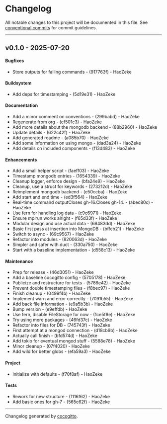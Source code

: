 # Changelog
All notable changes to this project will be documented in this file. See [conventional commits](https://www.conventionalcommits.org/) for commit guidelines.

- - -
## v0.1.0 - 2025-07-20
#### Bugfixes
- Store outputs for failing commands - (917763f) - HaoZeke
#### Buildsystem
- Add deps for timestamping - (5d19e31) - HaoZeke
#### Documentation
- Add a minor comment on conventions - (299babd) - HaoZeke
- Regenerate from org - (cf501c3) - HaoZeke
- Add more details about the mongodb backend - (88b2960) - HaoZeke
- Update details - (622c42f) - HaoZeke
- Add generated readme - (a085b70) - HaoZeke
- Add some information on using mongo - (dad3a24) - HaoZeke
- Add details on included components - (f13d483) - HaoZeke
#### Enhancements
- Add a small helper script - (faeff03) - HaoZeke
- Timestamp mongodb entries - (1654339) - HaoZeke
- Cleanup logger, enforce design - (bfa24e9) - HaoZeke
- Cleanup, use a struct for keywords - (273212d) - HaoZeke
- Reimplement mongodb backend - (e50ccba) - HaoZeke
- Add start and end time - (ed3f564) - HaoZeke
- Real-time command outputCloses gh-16.Closes gh-14. - (abec80c) - HaoZeke
- Use fern for handling log data - (c9c6971) - HaoZeke
- Ensure mpirun works alright - (f65d33f) - HaoZeke
- Modular design and use actual data - (68483dd) - HaoZeke
- Basic first pass at insertion into MongoDB - (bffcb21) - HaoZeke
- Switch to async - (69c9567) - HaoZeke
- Refactor into modules - (820063d) - HaoZeke
- Simpler and safer with duct - (330a750) - HaoZeke
- Start with a baseline implementation - (d558c13) - HaoZeke
#### Maintenance
- Prep for release - (46d3051) - HaoZeke
- Add a baseline cocogitto config - (5705178) - HaoZeke
- Publicize and restructure for tests - (5786e42) - HaoZeke
- Prevent double timestamping files - (f8bec97) - HaoZeke
- Finish cleanup - (0499f4b) - HaoZeke
- Implement warn and error correctly - (7091b55) - HaoZeke
- Add back file information - (e9a5b3b) - HaoZeke
- Bump version - (e9effdb) - HaoZeke
- Use fern, disable FileStorage for now - (1ce5f8e) - HaoZeke
- Try using more packages - (46fd37c) - HaoZeke
- Refactor into files for DB - (745743f) - HaoZeke
- First attempt at a mongod connection - (d18cb9b) - HaoZeke
- Actually call finish - (bfd574d) - HaoZeke
- Add tokio for eventual mongod stuff - (5588e78) - HaoZeke
- Minor cleanup - (07f4020) - HaoZeke
- Add wild for better globs - (efa59a3) - HaoZeke
#### Project
- Initialize with defaults - (f70f8af) - HaoZeke
#### Tests
- Rework for new structure - (1116f62) - HaoZeke
- Add basic ones for gh-7 - (565c62f) - HaoZeke

- - -

Changelog generated by [cocogitto](https://github.com/cocogitto/cocogitto).